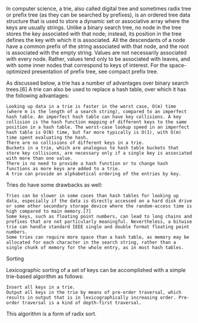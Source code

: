 In computer science, a trie, also called digital tree and sometimes radix tree or prefix tree (as they can be searched by prefixes), is an ordered tree data structure that is used to store a dynamic set or associative array where the keys are usually strings. Unlike a binary search tree, no node in the tree stores the key associated with that node; instead, its position in the tree defines the key with which it is associated. All the descendants of a node have a common prefix of the string associated with that node, and the root is associated with the empty string. Values are not necessarily associated with every node. Rather, values tend only to be associated with leaves, and with some inner nodes that correspond to keys of interest. For the space-optimized presentation of prefix tree, see compact prefix tree.


As discussed below, a trie has a number of advantages over binary search trees.[6] A trie can also be used to replace a hash table, over which it has the following advantages:

    Looking up data in a trie is faster in the worst case, O(m) time (where m is the length of a search string), compared to an imperfect hash table. An imperfect hash table can have key collisions. A key collision is the hash function mapping of different keys to the same position in a hash table. The worst-case lookup speed in an imperfect hash table is O(N) time, but far more typically is O(1), with O(m) time spent evaluating the hash.
    There are no collisions of different keys in a trie.
    Buckets in a trie, which are analogous to hash table buckets that store key collisions, are necessary only if a single key is associated with more than one value.
    There is no need to provide a hash function or to change hash functions as more keys are added to a trie.
    A trie can provide an alphabetical ordering of the entries by key.

Tries do have some drawbacks as well:

    Tries can be slower in some cases than hash tables for looking up data, especially if the data is directly accessed on a hard disk drive or some other secondary storage device where the random-access time is high compared to main memory.[7]
    Some keys, such as floating point numbers, can lead to long chains and prefixes that are not particularly meaningful. Nevertheless, a bitwise trie can handle standard IEEE single and double format floating point numbers.
    Some tries can require more space than a hash table, as memory may be allocated for each character in the search string, rather than a single chunk of memory for the whole entry, as in most hash tables.


Sorting

Lexicographic sorting of a set of keys can be accomplished with a simple trie-based algorithm as follows:

    Insert all keys in a trie.
    Output all keys in the trie by means of pre-order traversal, which results in output that is in lexicographically increasing order. Pre-order traversal is a kind of depth-first traversal.

This algorithm is a form of radix sort.